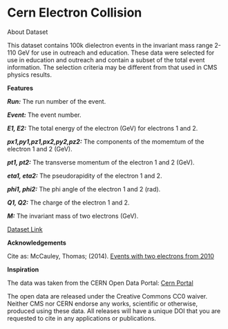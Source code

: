 # Cern Electron Collision

About Dataset

This dataset contains 100k dielectron events in the invariant mass range 2-110 GeV for use in outreach and education. These data were selected for use in education and outreach and contain a subset of the total event information. The selection criteria may be different from that used in CMS physics results.

**Features**

  ***Run:*** The run number of the event.
  
  ***Event:*** The event number.
  
  ***E1, E2:*** The total energy of the electron (GeV) for electrons 1 and 2.
  
  ***px1,py1,pz1,px2,py2,pz2:*** The components of the momemtum of the electron 1 and 2 (GeV).
  
  ***pt1, pt2:*** The transverse momentum of the electron 1 and 2 (GeV).
  
  ***eta1, eta2:*** The pseudorapidity of the electron 1 and 2.
  
  ***phi1, phi2:*** The phi angle of the electron 1 and 2 (rad).
  
  ***Q1, Q2:*** The charge of the electron 1 and 2.
  
  ***M:*** The invariant mass of two electrons (GeV).
  
<a href="https://www.kaggle.com/datasets/fedesoriano/cern-electron-collision-data" target="_blank">Dataset Link</a>


**Acknowledgements**

Cite as: McCauley, Thomas; (2014). <a href="https://opendata.cern.ch/record/304" target="_blank">Events with two electrons from 2010</a>

**Inspiration**


The data was taken from the CERN Open Data Portal: <a href="https://opendata.cern.ch/" target="_blank">Cern Portal</a>

The open data are released under the Creative Commons CC0 waiver. Neither CMS nor CERN endorse any works, scientific or otherwise, produced using these data. All releases will have a unique DOI that you are requested to cite in any applications or publications.

